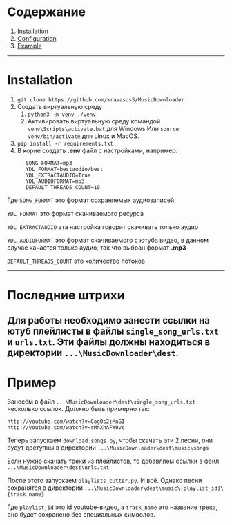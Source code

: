 # Содержание
1. [Installation](#installation)
1. [Configuration](#configuration)
1. [Example](#example)

---

# Installation <a id="installation"></a>
  
1. `git clone https://github.com/kravasos5/MusicDownloader`
2. Создать виртуальную среду
    1. `python3 -m venv ./venv`
    2. Активировать виртуальную среду командой
    `venv\Scripts\activate.bat` для Windows
    Или `source venv/bin/activate` для Linux и MacOS.
3. `pip install -r requirements.txt`
4. В корне создать **.env** файл с настройками, например:
```
      SONG_FORMAT=mp3
      YDL_FORMAT=bestaudio/best
      YDL_EXTRACTAUDIO=True
      YDL_AUDIOFORMAT=mp3
      DEFAULT_THREADS_COUNT=10
```

   Где `SONG_FORMAT` это формат сохраняемых аудиозаписей

   `YDL_FORMAT` это формат скачиваемого ресурса

   `YDL_EXTRACTAUDIO` эта настройка говорит скачивать только аудио

   `YDL_AUDIOFORMAT` это формат скачиваемого с ютуба видео, в данном случае качается только аудио, так что выбран формат **.mp3**

   `DEFAULT_THREADS_COUNT` это количество потоков

--- 

# Последние штрихи <a id="configuration"></a>
Для работы необходимо занести ссылки на ютуб плейлисты в файлы `single_song_urls.txt` и `urls.txt`.
Эти файлы должны находиться в директории `...\MusicDownloader\dest`.
---

# Пример <a id="example"></a>
Занесём в файл `...\MusicDownloader\dest\single_song_urls.txt` несколько ссылок.
Должно быть примерно так:

```
http://youtube.com/watch?v=CogOs2jMnGI
http://youtube.com/watch?v=rMnXhAFW0vc
```

Теперь запускаем `download_songs.py`, чтобы скачать эти 2 песни, они будут доступны в директории `...\MusicDownloader\dest\music\songs`

Если нужно скачать треки из плейлистов, то добавляем ссылки в файл `...\MusicDownloader\dest\urls.txt`

После этого запускаем `playlists_cutter.py`. И всё. Однако песни сохранятся в директории `...\MusicDownloader\dest\music\{playlist_id}\{track_name}`

Где `playlist_id` это id youtube-видео, а `track_name` это название трека, оно будет сохранено без специальных символов.